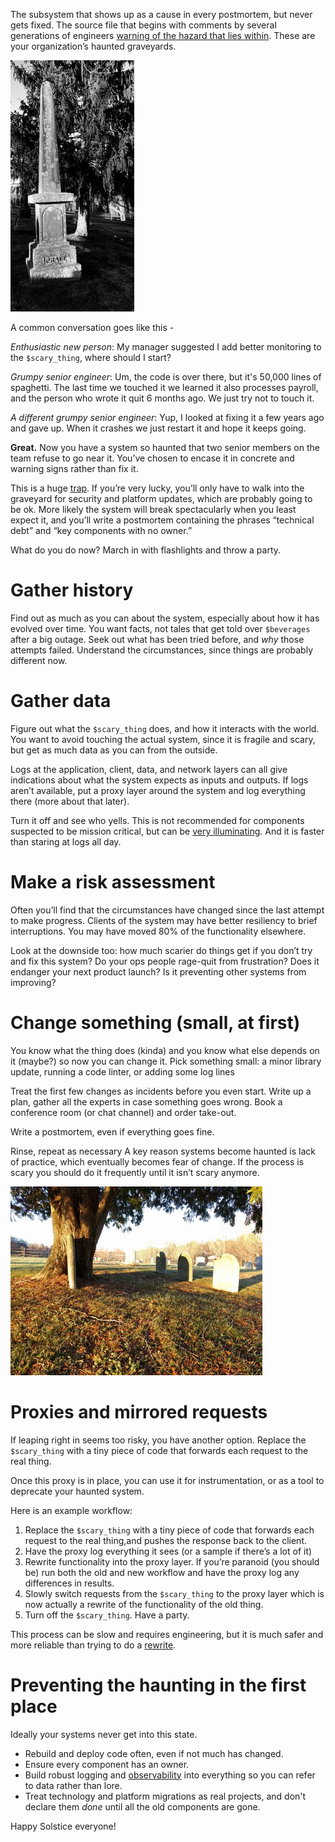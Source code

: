 
The subsystem that shows up as a cause in every postmortem, but never gets fixed. The source file that begins with 
comments by several generations of engineers [warning of the hazard  that lies within](https://www.osti.gov/scitech/biblio/6799619). These are your organization’s haunted graveyards.

![haunted graveyard](./dark-graveyard-small.jpg)

A common conversation goes like this -

*Enthusiastic new person*: My manager suggested I add better monitoring to the `$scary_thing`, where should I start?

*Grumpy senior engineer*: Um, the code is over there, but it's 50,000 lines of spaghetti. The last time we touched it we learned it also processes payroll, and the person who wrote it quit 6 months ago. We just try not to touch it.

*A different grumpy senior engineer*: Yup, I looked at fixing it a few years ago and gave up. When it crashes we just restart it and hope it keeps going.

**Great.** Now you have a system so haunted that two senior members on the team refuse to go near it. You’ve chosen to encase it in concrete and warning signs rather than fix it.

This is a huge [trap](https://www.usenix.org/conference/srecon17americas/program/presentation/reilly). If you’re very lucky, you’ll only have to walk into the graveyard for security and platform updates, which are probably <crosses fingers> going to be ok. More likely the system will break spectacularly when you least expect it, and you’ll write a postmortem containing the phrases “technical debt” and “key components with no owner.”

What do you do now? March in with flashlights and throw a party.

# Gather history
Find out as much as you can about the system, especially about how it has evolved over time. You want facts, 
not tales that get told over `$beverages` after a big outage. Seek out what has been tried before, and *why* those attempts failed. Understand the circumstances, since things are probably different now.

# Gather data
Figure out what the `$scary_thing` does, and how it interacts with the world. You want to avoid touching the actual system, since it is fragile and scary, but get as much data as you can from the outside. 

Logs at the application, client, data, and network layers can all give indications about what the system expects as inputs and outputs. If logs aren’t available, put a proxy layer around the system and log everything there (more about that later).

Turn it off and see who yells. This is not recommended for components suspected to be mission critical, but can be 
[very illuminating](https://landing.google.com/sre/book/chapters/service-level-objectives.html#xref_risk-management_global-chubby-planned-outage). And it is faster than staring at logs all day.

# Make a risk assessment
Often you’ll find that the circumstances have changed since the last attempt to make progress. Clients of the system may have better resiliency to brief interruptions. You may have moved 80% of the functionality elsewhere.

Look at the downside too: how much scarier do things get if you don’t try and fix this system? Do your ops people rage-quit from frustration? Does it endanger your next product launch? Is it preventing other systems from improving?


# Change something (small, at first)
You know what the thing does (kinda) and you know what else depends on it (maybe?) so now you can change it. Pick something small: a minor library update, running a code linter, or adding some log lines

Treat the first few changes as incidents before you even start. Write up a plan, gather all the experts in case something goes wrong. Book a conference room (or chat channel) and order take-out.

Write a postmortem, even if everything goes fine.

Rinse, repeat as necessary
A key reason systems become haunted is lack of practice, which eventually becomes fear of change. 
If the process is scary you should do it frequently until it isn’t scary anymore.

![sunny graveyard](./light-graveyard-small.jpg)

# Proxies and mirrored requests
If leaping right in seems too risky, you have another option. Replace the `$scary_thing` with a tiny piece of code that forwards each request to the real thing.

Once this proxy is in place, you can use it for instrumentation, or as a tool to deprecate your haunted system.

Here is an example workflow:
1. Replace the `$scary_thing` with a tiny piece of code that forwards each request to the real thing,and pushes the response back to the client. 
1. Have the proxy log everything it sees (or a sample if there’s a lot of it)
1. Rewrite functionality into the proxy layer. If you’re paranoid (you should be) run both the old and new workflow and have the proxy log any differences in results.
1. Slowly switch requests from the `$scary_thing` to the proxy layer which is now actually a rewrite of the functionality of the old thing.
1. Turn off the `$scary_thing`. Have a party.

This process can be slow and requires engineering, but it is much safer and more reliable than trying to do a 
[rewrite](https://everythingsysadmin.com/2016/03/wasting-one-million-dollars.html).


# Preventing the haunting in the first place
Ideally your systems never get into this state. 
- Rebuild and deploy code often, even if not much has changed. 
- Ensure every component has an owner. 
- Build robust logging and [observability](https://honeycomb.io/blog/2017/11/best-practices-for-observability/)
into everything so you can refer to data rather than lore.
- Treat technology and platform migrations as real projects, and don't declare them _done_ until all the old 
components are gone.

Happy Solstice everyone!
